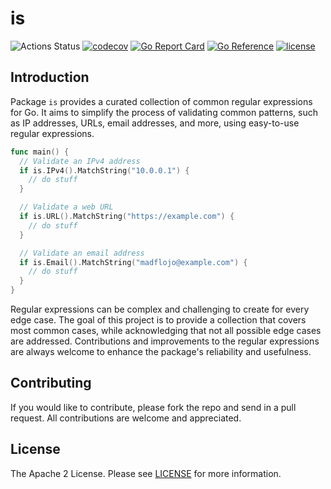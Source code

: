 # is

![Actions Status](https://github.com/madflojo/is/actions/workflows/tests.yml/badge.svg?branch=main)
[![codecov](https://codecov.io/gh/madflojo/is/branch/main/graph/badge.svg?token=H9C9B6I0AS)](https://codecov.io/gh/madflojo/is)
[![Go Report Card](https://goreportcard.com/badge/github.com/madflojo/is)](https://goreportcard.com/report/github.com/madflojo/is)
[![Go Reference](https://pkg.go.dev/badge/github.com/madflojo/is.svg)](https://pkg.go.dev/github.com/madflojo/is)
[![license](https://img.shields.io/github/license/madflojo/is.svg?maxAge=2592000)](https://github.com/madflojo/is/LICENSE)

## Introduction

Package `is` provides a curated collection of common regular expressions for Go. It aims to simplify the process of 
validating common patterns, such as IP addresses, URLs, email addresses, and more, using easy-to-use regular expressions.

```go
func main() {
  // Validate an IPv4 address
  if is.IPv4().MatchString("10.0.0.1") {
    // do stuff
  }

  // Validate a web URL
  if is.URL().MatchString("https://example.com") {
    // do stuff
  }

  // Validate an email address
  if is.Email().MatchString("madflojo@example.com") {
    // do stuff
  }
}
```

Regular expressions can be complex and challenging to create for every edge case. The goal of this project is to provide a 
collection that covers most common cases, while acknowledging that not all possible edge cases are addressed. Contributions 
and improvements to the regular expressions are always welcome to enhance the package's reliability and usefulness.

## Contributing

If you would like to contribute, please fork the repo and send in a pull request. All contributions are welcome and 
appreciated.

## License

The Apache 2 License. Please see [LICENSE](LICENSE) for more information.
